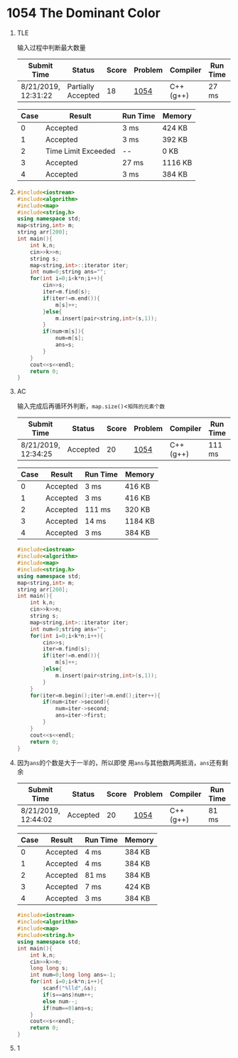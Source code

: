 # 1054 The Dominant Color

1. TLE  

   输入过程中判断最大数量

   | Submit Time         | Status             | Score | Problem                                                      | Compiler  | Run Time | User |
   | ------------------- | ------------------ | ----- | ------------------------------------------------------------ | --------- | -------- | ---- |
   | 8/21/2019, 12:31:22 | Partially Accepted | 18    | [1054](https://pintia.cn/problem-sets/994805342720868352/problems/994805422639136768) | C++ (g++) | 27 ms    | cc   |

   | Case | Result              | Run Time | Memory  |
   | ---- | ------------------- | -------- | ------- |
   | 0    | Accepted            | 3 ms     | 424 KB  |
   | 1    | Accepted            | 3 ms     | 392 KB  |
   | 2    | Time Limit Exceeded | --       | 0 KB    |
   | 3    | Accepted            | 27 ms    | 1116 KB |
   | 4    | Accepted            | 3 ms     | 384 KB  |

2. ```c++
   #include<iostream>
   #include<algorithm>
   #include<map>
   #include<string.h>
   using namespace std;
   map<string,int> m;
   string arr[200];
   int main(){
       int k,n;
       cin>>k>>n;
       string s;
       map<string,int>::iterator iter;
       int num=0;string ans="";
       for(int i=0;i<k*n;i++){
           cin>>s;
           iter=m.find(s);
           if(iter!=m.end()){
               m[s]++;
           }else{
               m.insert(pair<string,int>(s,1));
           }
           if(num<m[s]){
               num=m[s];
               ans=s;
           }
       }
       cout<<s<<endl;
       return 0;
   }
   ```

3. AC

   输入完成后再循环外判断，`map.size()`<`矩阵的元素个数`

   | Submit Time         | Status   | Score | Problem                                                      | Compiler  | Run Time | User |
   | ------------------- | -------- | ----- | ------------------------------------------------------------ | --------- | -------- | ---- |
   | 8/21/2019, 12:34:25 | Accepted | 20    | [1054](https://pintia.cn/problem-sets/994805342720868352/problems/994805422639136768) | C++ (g++) | 111 ms   | cc   |

   | Case | Result   | Run Time | Memory  |
   | ---- | -------- | -------- | ------- |
   | 0    | Accepted | 3 ms     | 416 KB  |
   | 1    | Accepted | 3 ms     | 416 KB  |
   | 2    | Accepted | 111 ms   | 320 KB  |
   | 3    | Accepted | 14 ms    | 1184 KB |
   | 4    | Accepted | 3 ms     | 384 KB  |

   ```c++
   #include<iostream>
   #include<algorithm>
   #include<map>
   #include<string.h>
   using namespace std;
   map<string,int> m;
   string arr[200];
   int main(){
       int k,n;
       cin>>k>>n;
       string s;
       map<string,int>::iterator iter;
       int num=0;string ans="";
       for(int i=0;i<k*n;i++){
           cin>>s;
           iter=m.find(s);
           if(iter!=m.end()){
               m[s]++;
           }else{
               m.insert(pair<string,int>(s,1));
           }
       }
       for(iter=m.begin();iter!=m.end();iter++){
           if(num<iter->second){
               num=iter->second;
               ans=iter->first;
           }
       }
       cout<<s<<endl;
       return 0;
   }
   ```

4. 因为`ans`的个数是大于一半的，所以即使 用`ans`与其他数两两抵消，`ans`还有剩余

   | Submit Time         | Status   | Score | Problem                                                      | Compiler  | Run Time | User |
   | ------------------- | -------- | ----- | ------------------------------------------------------------ | --------- | -------- | ---- |
   | 8/21/2019, 12:44:02 | Accepted | 20    | [1054](https://pintia.cn/problem-sets/994805342720868352/problems/994805422639136768) | C++ (g++) | 81 ms    | cc   |

   | Case | Result   | Run Time | Memory |
   | ---- | -------- | -------- | ------ |
   | 0    | Accepted | 4 ms     | 384 KB |
   | 1    | Accepted | 4 ms     | 384 KB |
   | 2    | Accepted | 81 ms    | 384 KB |
   | 3    | Accepted | 7 ms     | 424 KB |
   | 4    | Accepted | 3 ms     | 384 KB |

   ```c++
   #include<iostream>
   #include<algorithm>
   #include<map>
   #include<string.h>
   using namespace std;
   int main(){
       int k,n;
       cin>>k>>n;
       long long s;
       int num=0;long long ans=-1;
       for(int i=0;i<k*n;i++){
           scanf("%lld",&s);
           if(s==ans)num++;
           else num--;
           if(num==0)ans=s;
       }
       cout<<s<<endl;
       return 0;
   }
   ```

5. 1